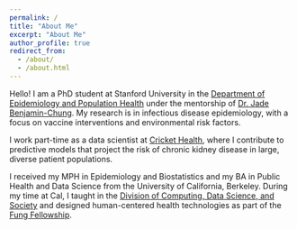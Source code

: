 ```yaml
---
permalink: /
title: "About Me"
excerpt: "About Me"
author_profile: true
redirect_from:
  - /about/
  - /about.html
---
```


Hello! I am a PhD student at Stanford University in the [Department of Epidemiology and Population Health](https://med.stanford.edu/epidemiology-dept.html) under the mentorship of [Dr. Jade Benjamin-Chung](https://profiles.stanford.edu/jadebc). My research is in infectious disease epidemiology, with a focus on vaccine interventions and environmental risk factors.

I work part-time as a data scientist at [Cricket Health](https://www.crickethealth.com/), where I contribute to predictive models that project the risk of chronic kidney disease in large, diverse patient populations.  

I received my MPH in Epidemiology and Biostatistics and my BA in Public Health and Data Science from the University of California, Berkeley. During my time at Cal, I taught in the [Division of Computing, Data Science, and Society](https://data.berkeley.edu/) and designed human-centered health technologies as part of the [Fung Fellowship](https://fungfellows.berkeley.edu/).
